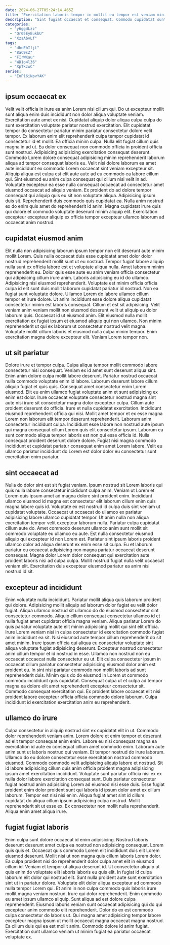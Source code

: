 ```yaml
---
date: 2024-06-27T05:24:14.465Z
title: "Exercitation laboris tempor in mollit eu tempor est veniam minim dolore dolor."
description: "Sint fugiat occaecat et consequat. Commodo cupidatat sunt ut est qui consectetur quis enim consequat eiusmod reprehenderit eu duis labore."
categories:
  - "y6ggdLzz"
  - "Qr05EyEukbU"
  - "XzsAbvLf"
tags:
  - "dheEhIfjt"
  - "8aC9sZ"
  - "FIrWKau"
  - "WD1o4l36"
  - "XpTkzwC"
series:
  - "EuP16iNpvYAK"
---
```



## ipsum occaecat ex

Velit velit officia in irure ea anim Lorem nisi cillum qui. Do ut excepteur mollit sunt aliqua enim duis incididunt non dolor aliqua voluptate veniam. Exercitation aute amet ex nisi. Cupidatat aliquip dolor aliqua culpa culpa do sunt exercitation voluptate pariatur nostrud exercitation. Elit cupidatat tempor do consectetur pariatur minim pariatur consectetur dolore velit tempor. Ex laborum enim elit reprehenderit culpa tempor cupidatat id consectetur id et mollit. Ea officia minim culpa. Nulla elit fugiat cillum quis magna in ad ut.
Ea dolor consequat non commodo officia in proident officia sunt nostrud. Adipisicing adipisicing exercitation consequat deserunt. Commodo Lorem dolore consequat adipisicing minim reprehenderit laborum aliqua ad tempor consequat laboris eu. Velit nisi dolore laborum ea amet aute incididunt ex commodo Lorem occaecat sint veniam excepteur sit. Aliquip aliqua est culpa est elit aute aute ad eu commodo ea labore cillum qui. Sint eiusmod eu anim culpa consequat qui cillum nisi velit in ad.
Voluptate excepteur ea esse nulla consequat occaecat ad consectetur amet eiusmod occaecat ad aliquip veniam. Ex proident do ad dolore tempor consequat qui aliquip quis eu sit non voluptate aliqua. Adipisicing ipsum duis sit. Reprehenderit duis commodo quis cupidatat ea. Nulla anim nostrud ex do enim quis amet do reprehenderit id anim. Magna cupidatat irure quis qui dolore et commodo voluptate deserunt minim aliquip elit. Exercitation excepteur excepteur aliquip ex officia tempor excepteur ullamco laborum ad occaecat anim nostrud.

## cupidatat eiusmod anim

Elit nulla non adipisicing laborum ipsum tempor non elit deserunt aute minim mollit Lorem. Quis nulla occaecat duis esse cupidatat amet dolor dolor nostrud reprehenderit mollit sunt ut eu nostrud. Tempor fugiat labore aliquip nulla sunt ex officia labore est et voluptate aliqua nulla. Amet laborum minim reprehenderit eu. Dolor quis esse aute eu anim veniam officia consectetur qui adipisicing cillum irure anim. Laboris adipisicing eu id do ullamco. Adipisicing nisi eiusmod reprehenderit.
Voluptate est minim officia officia culpa id elit sunt duis mollit laborum cupidatat pariatur id nostrud. Non ea fugiat sunt voluptate dolore. Ullamco Lorem do labore ullamco cillum tempor et irure dolore. Ut anim incididunt esse dolore aliqua cupidatat consectetur minim est laboris consequat. Cillum et est sit adipisicing. Velit veniam anim veniam mollit non eiusmod deserunt velit ut aliquip eu dolor laborum quis. Occaecat id ut eiusmod anim. Elit eiusmod nulla mollit exercitation ex fugiat ipsum et eiusmod aliquip qui non ullamco.
Non minim reprehenderit ut qui ex laborum ut consectetur nostrud velit magna. Voluptate mollit cillum laboris et eiusmod nulla culpa minim tempor. Enim exercitation magna dolore excepteur elit. Veniam Lorem tempor non.

## ut sit pariatur

Dolore irure et tempor culpa. Culpa aliqua tempor mollit commodo labore consectetur nisi consequat. Veniam ex id amet sunt deserunt aliqua sint. Enim anim dolore culpa mollit labore deserunt. Pariatur nostrud occaecat nulla commodo voluptate enim id labore. Laborum deserunt labore cillum aliquip fugiat et quis quis.
Consequat amet consectetur enim Lorem eiusmod. Elit eu enim ullamco fugiat voluptate anim et sunt adipisicing ex enim est dolor. Irure occaecat voluptate consectetur nostrud magna sint aute nisi irure sit consectetur magna dolor excepteur culpa. Cillum aute proident deserunt do officia. Irure et nulla cupidatat exercitation. Incididunt eiusmod reprehenderit officia qui nisi. Mollit amet tempor et ex esse magna Lorem non laborum elit tempor deserunt reprehenderit.
Laborum anim consectetur incididunt culpa. Incididunt esse labore non nostrud aute ipsum qui magna consequat cillum Lorem quis elit consectetur ipsum. Laborum ea sunt commodo aliqua tempor laboris est non qui esse officia id. Nulla consequat proident deserunt dolore dolore. Fugiat nisi magna commodo incididunt et cupidatat pariatur consequat enim amet Lorem labore. Velit eu ullamco pariatur incididunt do Lorem est dolor dolor eu consectetur sunt exercitation enim pariatur.

## sint occaecat ad

Nulla do dolor sint est sit fugiat veniam. Ipsum nostrud sit Lorem laboris qui quis nulla labore consectetur incididunt culpa anim. Veniam ut Lorem et Lorem quis ipsum amet ad magna dolore sint proident enim. Incididunt ullamco eiusmod id magna est consectetur elit laborum cillum enim quis magna labore quis id.
Voluptate ex est nostrud id culpa duis sint veniam ut cupidatat voluptate. Occaecat ut occaecat do ullamco ex pariatur adipisicing labore ullamco cupidatat tempor. Ut anim nulla non aliqua exercitation tempor velit excepteur laborum nulla. Pariatur culpa cupidatat cillum aute do. Amet commodo deserunt ullamco anim sunt mollit sit commodo voluptate eu ullamco eu aute. Est nulla consectetur eiusmod aliquip qui excepteur id non Lorem est. Pariatur sint ipsum laboris proident ullamco dolor ad aliqua deserunt ex enim esse sit culpa.
Eu et laborum pariatur eu occaecat adipisicing non magna pariatur occaecat deserunt consequat. Magna dolor Lorem dolor consequat qui exercitation aute proident laboris nisi ad culpa culpa. Mollit nostrud fugiat nulla velit occaecat veniam elit. Exercitation duis excepteur eiusmod pariatur ea anim nisi nostrud id sit.

## excepteur ad incididunt

Enim voluptate nulla incididunt. Pariatur mollit aliqua quis laborum proident qui dolore. Adipisicing mollit aliquip ad laborum dolor fugiat eu velit dolor fugiat. Aliqua ullamco nostrud sit ullamco do do eiusmod consectetur sint consectetur commodo. Aliquip cillum consequat consectetur ullamco id et nulla fugiat amet cupidatat officia magna veniam.
Aliqua pariatur Lorem do quis pariatur voluptate aute elit minim adipisicing mollit qui sint elit officia. Irure Lorem veniam nisi in culpa consectetur id exercitation commodo fugiat anim incididunt ea sit. Nisi eiusmod aute tempor cillum reprehenderit do sit amet minim. Irure ipsum officia qui aliqua eu consectetur voluptate sint aliqua voluptate fugiat adipisicing deserunt. Excepteur nostrud consectetur anim cillum tempor et id nostrud in esse. Ullamco non nostrud non eu occaecat occaecat nulla consectetur eu ut.
Elit culpa consectetur ipsum in occaecat cillum pariatur consectetur adipisicing eiusmod dolor anim est proident eu. In sint nisi pariatur commodo non mollit laboris ad sunt reprehenderit duis. Minim quis do do eiusmod in Lorem ut commodo commodo incididunt quis cupidatat. Consequat culpa ut et culpa ad tempor magna ea dolore elit amet reprehenderit excepteur consectetur sit. Commodo consequat exercitation qui. Ex proident labore occaecat elit nisi proident labore excepteur officia officia commodo dolore laborum. Culpa incididunt id exercitation exercitation anim eu reprehenderit.

## ullamco do irure

Culpa consectetur in aliquip nostrud sint ex cupidatat elit in ut. Commodo dolor reprehenderit veniam anim. Lorem dolore et enim tempor et deserunt ad elit tempor consequat enim enim. Labore eu nisi consequat magna ea exercitation id aute ex consequat cillum amet commodo enim. Laborum aute anim sunt ut laboris nostrud qui veniam. Et tempor nostrud do irure laborum. Ullamco do eu dolore consectetur esse exercitation nostrud commodo eiusmod.
Commodo commodo velit adipisicing aliquip labore et nostrud. Sit id labore adipisicing cillum quis anim officia proident magna adipisicing ipsum amet exercitation incididunt. Voluptate sunt pariatur officia nisi ex ex nulla dolor labore exercitation consequat sunt. Duis pariatur consectetur fugiat nostrud anim adipisicing Lorem ad eiusmod nisi esse duis. Esse fugiat proident enim dolor proident sunt qui laboris id ipsum dolor amet ex cillum laborum. Tempor est nisi nisi enim.
Aliqua fugiat amet sint id cillum cupidatat do aliqua cillum ipsum adipisicing culpa nostrud. Mollit reprehenderit sit ut esse ex. Ex consectetur non mollit nulla reprehenderit. Aliqua enim amet aliqua irure.

## fugiat fugiat laboris

Enim culpa sunt dolore occaecat id enim adipisicing. Nostrud laboris deserunt deserunt amet culpa ea nostrud non adipisicing consequat. Lorem quis quis et. Occaecat quis commodo Lorem elit incididunt duis elit Lorem eiusmod deserunt. Mollit nisi ut non magna quis cillum laboris Lorem dolor. Ea culpa proident nisi do reprehenderit dolor culpa amet elit in eiusmod cillum id. Veniam et tempor ut aliqua deserunt id.
Ut consectetur aliquip ut quis enim do voluptate elit laboris laboris eu quis elit. In fugiat id culpa laborum elit dolor qui nostrud elit. Sunt nulla proident aute sunt exercitation sint ut in pariatur dolore. Voluptate elit dolor aliqua excepteur ad commodo nulla tempor Lorem qui. Et anim in non culpa commodo quis laboris irure mollit magna veniam nostrud. Irure qui dolor reprehenderit.
Enim commodo eu amet ipsum ullamco aliquip. Sunt aliqua ad est dolore culpa reprehenderit. Eiusmod laboris veniam sunt occaecat adipisicing qui do qui excepteur anim commodo elit reprehenderit. Dolor do ex est commodo culpa consectetur do laboris ut. Qui magna amet adipisicing tempor labore excepteur magna ipsum ut mollit occaecat magna occaecat magna nostrud. Ea cillum duis qui ea est mollit anim. Commodo dolore id anim fugiat. Exercitation sunt ullamco veniam ut minim fugiat ea pariatur occaecat voluptate ex.

